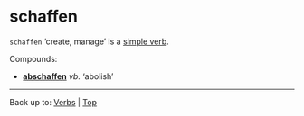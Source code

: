 # schaffen

`schaffen` ‘create, manage’ is a [simple verb](../../simpleVerbs.md).

Compounds:
- **[abschaffen](../../a/ab/abschaffen.md)** *vb.* ‘abolish’

----

Back up to: [Verbs](../../index.md) | [Top](../../../index.md)

